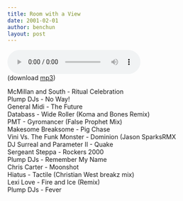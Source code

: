 ```yaml
---
title: Room with a View
date: 2001-02-01
author: benchun
layout: post
---
```


<audio src="http://mp3.benchun.net/benchun-room-with-a-view.mp3" preload="auto" controls></audio>  
(download [mp3](http://mp3.benchun.net/benchun-room-with-a-view.mp3))

McMillan and South - Ritual Celebration  
Plump DJs - No Way!  
General Midi - The Future  
Databass - Wide Roller (Koma and Bones Remix)  
PMT - Gyromancer (False Prophet Mix)  
Makesome Breaksome - Pig Chase  
Vini Vs. The Funk Monster - Dominion (Jason SparksRMX  
DJ Surreal and Parameter II - Quake  
Sergeant Steppa - Rockers 2000  
Plump DJs - Remember My Name  
Chris Carter - Moonshot  
Hiatus - Tactile (Christian West breakz mix)  
Lexi Love - Fire and Ice (Remix)  
Plump DJs - Fever  
